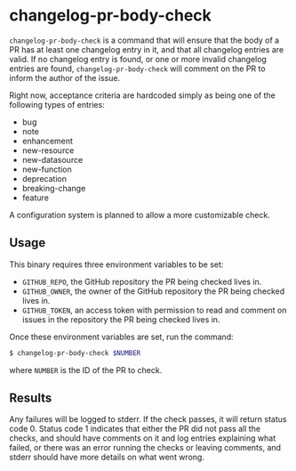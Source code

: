 # changelog-pr-body-check

`changelog-pr-body-check` is a command that will ensure that the body of a PR
has at least one changelog entry in it, and that all changelog entries are
valid. If no changelog entry is found, or one or more invalid changelog entries
are found, `changelog-pr-body-check` will comment on the PR to inform the
author of the issue.

Right now, acceptance criteria are hardcoded simply as being one of the
following types of entries:

* bug
* note
* enhancement
* new-resource
* new-datasource
* new-function
* deprecation
* breaking-change
* feature

A configuration system is planned to allow a more customizable check.

## Usage

This binary requires three environment variables to be set:

* `GITHUB_REPO`, the GitHub repository the PR being checked lives in.
* `GITHUB_OWNER`, the owner of the GitHub repository the PR being checked lives
  in.
* `GITHUB_TOKEN`, an access token with permission to read and comment on issues
  in the repository the PR being checked lives in.

Once these environment variables are set, run the command:

```sh
$ changelog-pr-body-check $NUMBER
```

where `NUMBER` is the ID of the PR to check.

## Results

Any failures will be logged to stderr. If the check passes, it will return
status code 0. Status code 1 indicates that either the PR did not pass all the
checks, and should have comments on it and log entries explaining what failed,
or there was an error running the checks or leaving comments, and stderr should
have more details on what went wrong.

